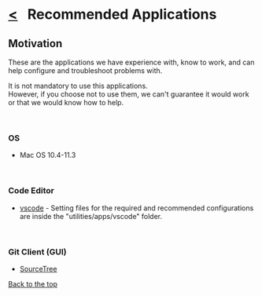 # [<](README.md) &nbsp; Recommended Applications

## Motivation

These are the applications we have experience with, know to work, and can help configure and troubleshoot problems with.

It is not mandatory to use this applications.\
However, if you choose not to use them, we can't guarantee it would work or that we would know how to help.

&nbsp;

### OS

- Mac OS 10.4-11.3

&nbsp;

### Code Editor

- [vscode][vscode] - Setting files for the required and recommended configurations are inside the "utilities/apps/vscode" folder.

&nbsp;

### Git Client (GUI)

- [SourceTree][SourceTree]

[Back to the top](#--recommended-applications)

[vscode]: https://code.visualstudio.com/
[sourcetree]: https://www.sourcetreeapp.com/
